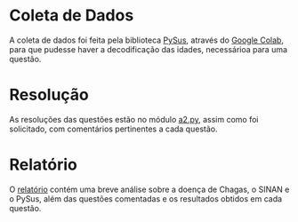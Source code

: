 # Coleta de Dados

A coleta de dados foi feita pela biblioteca [PySus](https://pysus.readthedocs.io/en/latest/), através do [Google Colab](https://colab.research.google.com/), para que pudesse haver a decodificação das idades, necessárioa para uma questão.

# Resolução

As resoluções das questões estão no módulo [a2.py](./a2.py), assim como foi solicitado, com comentários pertinentes a cada questão.

# Relatório

O [relatório](./Relatório.pdf) contém uma breve análise sobre a doença de Chagas, o SINAN e o PySus, além das questões comentadas e os resultados obtidos em cada questão.

